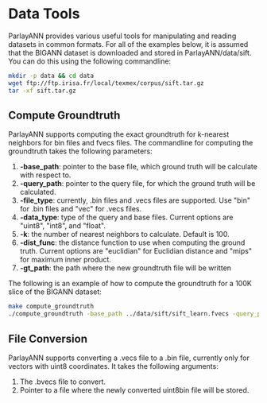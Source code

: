 # Data Tools

ParlayANN provides various useful tools for manipulating and reading datasets in common formats. For all of the examples below, it is assumed that the BIGANN dataset is downloaded and stored in ParlayANN/data/sift. You can do this using the following commandline:

```bash
mkdir -p data && cd data
wget ftp://ftp.irisa.fr/local/texmex/corpus/sift.tar.gz
tar -xf sift.tar.gz
```

## Compute Groundtruth

ParlayANN supports computing the exact groundtruth for k-nearest neighbors for bin files and fvecs files. The commandline for computing the groundtruth takes the following parameters:
1. **-base_path**: pointer to the base file, which ground truth will be calculate with respect to.
2. **-query_path**: pointer to the query file, for which the ground truth will be calculated.
3. **-file_type**: currently, .bin files and .vecs files are supported. Use "bin" for .bin files and "vec" for .vecs files.
4. **-data_type**: type of the query and base files. Current options are "uint8", "int8", and "float".
5. **-k**: the number of nearest neighbors to calculate. Default is 100.
6. **-dist_func**: the distance function to use when computing the ground truth. Current options are "euclidian" for Euclidian distance and "mips" for maximum inner product.
7. **-gt_path**: the path where the new groundtruth file will be written

The following is an example of how to compute the groundtruth for a 100K slice of the BIGANN dataset:

```bash
make compute_groundtruth
./compute_groundtruth -base_path ../data/sift/sift_learn.fvecs -query_path ../data/sift/sift_query.fvecs -file_type vec -data_type float -k 100 -dist_func Euclidian ../data/sift/sift-100K
```

## File Conversion

ParlayANN supports converting a .vecs file to a .bin file, currently only for vectors with uint8 coordinates. It takes the following arguments:
1. The .bvecs file to convert.
2. Pointer to a file where the newly converted uint8bin file will be stored.
